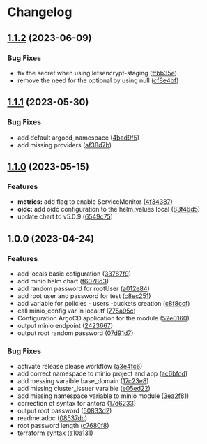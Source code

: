 # Changelog

## [1.1.2](https://github.com/camptocamp/devops-stack-module-minio/compare/v1.1.1...v1.1.2) (2023-06-09)


### Bug Fixes

* fix the secret when using letsencrypt-staging ([ffbb35e](https://github.com/camptocamp/devops-stack-module-minio/commit/ffbb35e26d88e289b7de018390780b11b0e2011d))
* remove the need for the optional by using null ([cf8e4bf](https://github.com/camptocamp/devops-stack-module-minio/commit/cf8e4bfbd2b1577e29d63b53fe04438c263989da))

## [1.1.1](https://github.com/camptocamp/devops-stack-module-minio/compare/v1.1.0...v1.1.1) (2023-05-30)


### Bug Fixes

* add default argocd_namespace ([4bad9f5](https://github.com/camptocamp/devops-stack-module-minio/commit/4bad9f54a291af5b2e62321e372e6b9c8798c990))
* add missing providers ([af38d7b](https://github.com/camptocamp/devops-stack-module-minio/commit/af38d7bef3d86ed103c9e5aa8913d6bd09095459))

## [1.1.0](https://github.com/camptocamp/devops-stack-module-minio/compare/v1.0.0...v1.1.0) (2023-05-15)


### Features

* **metrics:** add flag to enable ServiceMonitor ([4f34387](https://github.com/camptocamp/devops-stack-module-minio/commit/4f34387cc890fe49ec10a257edbb8e1eff1a075b))
* **oidc:** add oidc configuration to the helm_values local ([83f46d5](https://github.com/camptocamp/devops-stack-module-minio/commit/83f46d576c619519cfe87fa8fa4e0ccb40421e75))
* update chart to v5.0.9 ([6549c75](https://github.com/camptocamp/devops-stack-module-minio/commit/6549c751834afaab5e7009d72298709070b95970))

## 1.0.0 (2023-04-24)


### Features

* add locals basic cofiguration ([33787f9](https://github.com/camptocamp/devops-stack-module-minio/commit/33787f900cc0fefa2a1f8383af3d4ea4f4a989a9))
* add minio helm chart ([f6078d3](https://github.com/camptocamp/devops-stack-module-minio/commit/f6078d35eea09bf4b80eb818a297d18bd7d37b3a))
* add random password for rootUser ([a012e84](https://github.com/camptocamp/devops-stack-module-minio/commit/a012e847db7dff2982c6b3326cb3fbded2d8fee7))
* add root user and password for test ([c8ec251](https://github.com/camptocamp/devops-stack-module-minio/commit/c8ec251448fe4e1a5293c7686194a9309fe253bb))
* add variable for policies - users -buckets creation ([c8f8ccf](https://github.com/camptocamp/devops-stack-module-minio/commit/c8f8ccfd7f51cacc7723fae9461aa9c9ef5af17a))
* call minio_config var in local.tf ([775a95c](https://github.com/camptocamp/devops-stack-module-minio/commit/775a95c773465b1375e9b075807d71cb4880e434))
* Configuration ArgoCD application for the module ([52e0160](https://github.com/camptocamp/devops-stack-module-minio/commit/52e0160e4a5b4b9f28362b25ab352402a243ae55))
* output minio endpoint ([2423667](https://github.com/camptocamp/devops-stack-module-minio/commit/24236675e37cc8ce310d401ab4e60422e0991ddf))
* output root random password ([07d91d7](https://github.com/camptocamp/devops-stack-module-minio/commit/07d91d7b57eadc77f13dc3c0db42b6e043321dd0))


### Bug Fixes

* activate release please workflow ([a3e4fc6](https://github.com/camptocamp/devops-stack-module-minio/commit/a3e4fc6793fe8e9e6012f7ac8a4a196e4209998f))
* add correct namespace to minio project and app ([ac6bfcd](https://github.com/camptocamp/devops-stack-module-minio/commit/ac6bfcdf751c5d78a05eec962331846b7de95226))
* add messing varaible base_domain ([17c23e8](https://github.com/camptocamp/devops-stack-module-minio/commit/17c23e80f76c3a54a371a5b7737e2813b0c7713f))
* add missing cluster_issuer varaible ([e05ed22](https://github.com/camptocamp/devops-stack-module-minio/commit/e05ed22d51935482de40db2e5686413ab4b2f547))
* add missing namespace variable to minio module ([3ea2f81](https://github.com/camptocamp/devops-stack-module-minio/commit/3ea2f81dd0bfc6e8c2022a9697f088a7be473453))
* correction of syntax for antora ([17d6233](https://github.com/camptocamp/devops-stack-module-minio/commit/17d623348b94589115a6a88dd05bcbaf02300278))
* output root password ([50833d2](https://github.com/camptocamp/devops-stack-module-minio/commit/50833d2ec27ebe1afc8e09618d817c91fcd2822f))
* readme.adoc ([08537dc](https://github.com/camptocamp/devops-stack-module-minio/commit/08537dcd8c5386e03aec8e47b88b96113978053f))
* root password length ([c7680f8](https://github.com/camptocamp/devops-stack-module-minio/commit/c7680f82ed8d54131782f86c47e7dac71a08f65e))
* terraform syntax ([a10a131](https://github.com/camptocamp/devops-stack-module-minio/commit/a10a13109f11072f866975bb573932702963e984))
